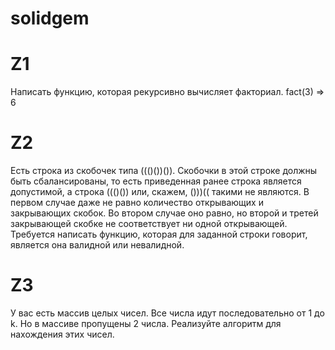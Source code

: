 # solidgem
# Z1
Написать функцию, которая рекурсивно вычисляет факториал. fact(3) => 6

# Z2
Есть строка из скобочек типа ((()())()). Скобочки в этой строке должны быть сбалансированы, то есть приведенная ранее строка является допустимой, а строка ((()()) или, скажем, ()))(( такими не являются. В первом случае даже не равно количество открывающих и закрывающих скобок. Во втором случае оно равно, но второй и третей закрывающей скобке не соответствует ни одной открывающей. Требуется написать функцию, которая для заданной строки говорит, является она валидной или невалидной.

# Z3
У вас есть массив целых чисел. Все числа идут последовательно от 1 до k. Но в
массиве пропущены 2 числа. Реализуйте алгоритм для нахождения этих чисел. 
